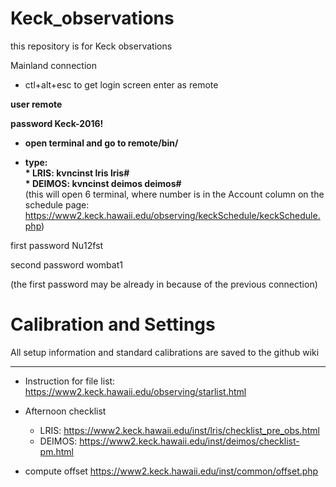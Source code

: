 # Keck_observations

this repository is for Keck observations


Mainland connection

- ctl+alt+esc to get login screen
enter as remote  

<b> user       remote </b>

<b> password   Keck-2016! </b>


- <b> open terminal and go to remote/bin/ </b>

- <b> type:   
      * LRIS: kvncinst    lris lris#  
      * DEIMOS: kvncinst  deimos deimos#  
</b> (this will open 6 terminal, where number is in the Account column on the schedule page: https://www2.keck.hawaii.edu/observing/keckSchedule/keckSchedule.php)

first password    Nu12fst

second password   wombat1

(the first password may be already in because of the previous connection)

# Calibration and Settings

All setup information and standard calibrations are saved to the github wiki

_______________________________________________________
- Instruction for file list:
https://www2.keck.hawaii.edu/observing/starlist.html


- Afternoon checklist 
    * LRIS: https://www2.keck.hawaii.edu/inst/lris/checklist_pre_obs.html
    * DEIMOS: https://www2.keck.hawaii.edu/inst/deimos/checklist-pm.html

- compute offset
https://www2.keck.hawaii.edu/inst/common/offset.php

